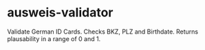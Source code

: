 # ausweis-validator
Validate German ID Cards. Checks BKZ, PLZ and Birthdate. Returns plausability in a range of 0 and 1.
